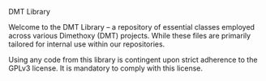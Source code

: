 DMT Library

Welcome to the DMT Library – a repository of essential classes employed across various Dimethoxy (DMT) projects. While these files are primarily tailored for internal use within our repositories.

Using any code from this library is contingent upon strict adherence to the GPLv3 license. It is mandatory to comply with this license.
